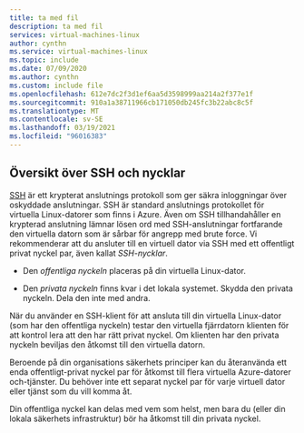 ```yaml
---
title: ta med fil
description: ta med fil
services: virtual-machines-linux
author: cynthn
ms.service: virtual-machines-linux
ms.topic: include
ms.date: 07/09/2020
ms.author: cynthn
ms.custom: include file
ms.openlocfilehash: 612e7dc2f3d1ef6aa5d3598999aa214a2f377e1f
ms.sourcegitcommit: 910a1a38711966cb171050db245fc3b22abc8c5f
ms.translationtype: MT
ms.contentlocale: sv-SE
ms.lasthandoff: 03/19/2021
ms.locfileid: "96016383"
---
```

## <a name="overview-of-ssh-and-keys"></a>Översikt över SSH och nycklar

[SSH](https://www.ssh.com/ssh/) är ett krypterat anslutnings protokoll som ger säkra inloggningar över oskyddade anslutningar. SSH är standard anslutnings protokollet för virtuella Linux-datorer som finns i Azure. Även om SSH tillhandahåller en krypterad anslutning lämnar lösen ord med SSH-anslutningar fortfarande den virtuella datorn som är sårbar för angrepp med brute force. Vi rekommenderar att du ansluter till en virtuell dator via SSH med ett offentligt privat nyckel par, även kallat *SSH-nycklar*. 

- Den *offentliga nyckeln* placeras på din virtuella Linux-dator.

- Den *privata nyckeln* finns kvar i det lokala systemet. Skydda den privata nyckeln. Dela den inte med andra.

När du använder en SSH-klient för att ansluta till din virtuella Linux-dator (som har den offentliga nyckeln) testar den virtuella fjärrdatorn klienten för att kontrol lera att den har rätt privat nyckel. Om klienten har den privata nyckeln beviljas den åtkomst till den virtuella datorn. 

Beroende på din organisations säkerhets principer kan du återanvända ett enda offentligt-privat nyckel par för åtkomst till flera virtuella Azure-datorer och-tjänster. Du behöver inte ett separat nyckel par för varje virtuell dator eller tjänst som du vill komma åt. 

Din offentliga nyckel kan delas med vem som helst, men bara du (eller din lokala säkerhets infrastruktur) bör ha åtkomst till din privata nyckel.